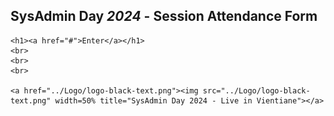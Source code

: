 ## SysAdmin Day ***2024*** - Session Attendance Form

<p align="center">

    <h1><a href="#">Enter</a></h1>
    <br>
    <br>
    <br>

    <a href="../Logo/logo-black-text.png"><img src="../Logo/logo-black-text.png" width=50% title="SysAdmin Day 2024 - Live in Vientiane"></a>
</p>


